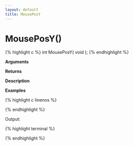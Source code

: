 ```yaml
---
layout: default
title: MousePosY
---
```


# MousePosY()

{% highlight c %}
int MousePosY( void );
{% endhighlight %}

**Arguments**

**Returns**

**Description**

**Examples**

{% highlight c linenos %}

{% endhighlight %}

Output:

{% highlight terminal %}

{% endhighlight %}
